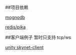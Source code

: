 ##项目依赖

[mognodb](https://github.com/cloudfreexiao/AntServer/tree/master/tools/mongodb-replica-set)

[redis/pika](https://github.com/cloudfreexiao/AntServer/tree/master/tools/pika-compose)

##客户端例子 暂时只支持 tcp/ws

[unity skynet-client](https://github.com/cloudfreexiao/AntServer/tree/master/tools/skynet-client)
